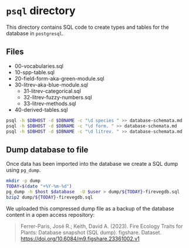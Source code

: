 # `psql` directory

This directory contains SQL code to create types and tables for the database in `postgresql`.

## Files

- 00-vocabularies.sql
- 10-spp-table.sql
- 20-field-form-aka-green-module.sql
- 30-litrev-aka-blue-module.sql
   - 31-litrev-categorical.sql
   - 32-litrev-fuzzy-numbers.sql
   - 33-litrev-methods.sql
- 40-derived-tables.sql


```sh
psql -h $DBHOST -d $DBNAME -c "\d species " >> database-schemata.md
psql -h $DBHOST -d $DBNAME -c "\d form. " >> database-schemata.md
psql -h $DBHOST -d $DBNAME -c "\d litrev. " >> database-schemata.md
```

## Dump database to file

Once data has been imported into the database we create a SQL dump using `pg_dump`. 

```sh
mkdir -p dump
TODAY=$(date "+%Y-%m-%d")
pg_dump -h $host $database  -U $user > dump/${TODAY}-firevegdb.sql
bzip2 dump/${TODAY}-firevegdb.sql
```

We uploaded this compressed dump file as a backup of the database content in a open access repository:

> Ferrer-Paris, José R.; Keith, David A. (2023). Fire Ecology Traits for Plants: Database snapshot (SQL dump). figshare. Dataset. https://doi.org/10.6084/m9.figshare.23361002.v1